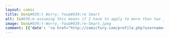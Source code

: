 ```yaml
---
layout: comic
title: Don&#039;t Worry, You&#039;re Smart
alt: I&#039;m assuming this means if I have to apply to more than two jobs then I am, in fact, an idiot.
image: Don&#039;t-Worry,-You&#039;re-Smart.jpeg
comment: [{'date': '<a href="http://comicfury.com/profile.php?username=tecco_dsilva" title="tecco_dsilva">tecco_dsilva</a>', 'username': 'tecco_dsilva', 'comment': 'Dudes.  If you tell me I will have no problem, you are wrong.  That&#039;s not comforting me.  It is not easy to look for a job.  Also, I am simply answering your question/imparting basic facts.  Having spent 2 years studying something while also devoting a lot of time to other things factually makes me a less appealing candidate for most places than someone with fewer hobbies and interests and more time spent on the relevant subject.  But that doesn&#039;t make me not smart or worthless and the eagerness with which you reassure me that I&#039;m very clever and will never experience any trouble in my life whatsoever is a little bit alarming.'}, {'date': '16th Mar 2015, 7:11 PM', 'username': 'ThornsInOurSide', 'comment': 'Wow, by the time she sits down for her interview, she&#039;ll be like, &quot;You can take this job and shove it up your ass!!!&quot;'}]
---
```

